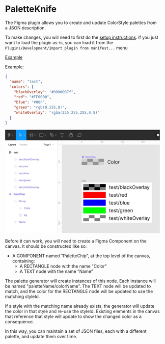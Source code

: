# PaletteKnife

The Figma plugin allows you to create and update ColorStyle palettes from a JSON description.

To make changes, you will need to first do the [setup instructions](https://www.figma.com/plugin-docs/setup/). If you just want to load the plugin as-is, you can load it from the `Plugins/Development/Import plugin from manifest...` menu

[Example](./Example.jpg)

Example:

```json
{
  "name": "test",
  "colors": {
    "blackOverlay": "#0000007f",
    "red": "#FF0000",
    "blue": "#00F",
    "green": "rgb(0,255,0)",
    "whiteOverlay": "rgba(255,255,255,0.5)"
  }
}
```

![Example](./Example.jpg)

Before it can work, you will need to create a Figma Component on the canvas. It should be constructed like so:

- A COMPONENT named "PaletteChip", at the top level of the canvas, containing:
  - A RECTANGLE node with the name "Color"
  - A TEXT node with the name "Name"

The palette generator will create instances of this node. Each instance will be named "paletteName/colorName". The TEXT node will be updated to match, and the color for the RECTANGLE node will be updated to use the matching styleId.

If a style with the matching name already exists, the generator will update the color in that style and re-use the styleId. Existing elements in the canvas that reference that style will update to show the changed color as a consequence.

In this way, you can maintain a set of JSON files, each with a different palette, and update them over time.
